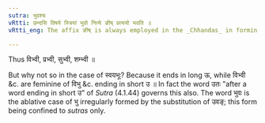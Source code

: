 ```yaml
---
sutra: भुवश्च
vRtti: छन्दसि विषये स्त्रियां भुवो नित्ये ङीष् प्रत्ययो भवति ॥
vRtti_eng: The affix ङीष् is always employed in the _Chhandas_ in forming the feminine, after the word भु ॥

---
```

Thus विभ्वी, प्रभ्वी, सुभ्वी, शम्भ्वी ॥

But why not so in the case of स्वयभूः? Because it ends in long ऊ, while विभ्वी &c. are feminine of विभु &c. ending in short उ ॥ In fact the word उतः "after a word ending in short उ" of _Sutra_ (4.1.44) governs this also. The word भुवः is the ablative case of भु irregularly formed by the substitution of उवङ्; this form being confined to _sutras_ only.
